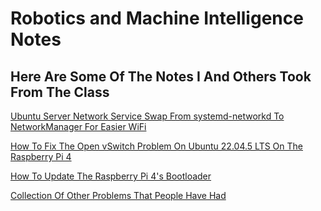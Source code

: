 # Robotics and Machine Intelligence Notes
## Here Are Some Of The Notes I And Others Took From The Class

[Ubuntu Server Network Service Swap From systemd-networkd To NetworkManager For Easier WiFi](./ubuntu-systemd-networkd-to-networkmanager)

[How To Fix The Open vSwitch Problem On Ubuntu 22.04.5 LTS On The Raspberry Pi 4](./open-vswitch-problem-ubuntu-22.04.5LTS-rpi4)

[How To Update The Raspberry Pi 4's Bootloader](./raspberry-pi4-bootloader-update)

[Collection Of Other Problems That People Have Had](./Lab-1-Procedure-Updates-for-JETSON-host.pdf)
